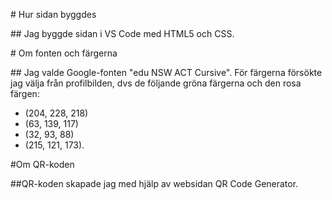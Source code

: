 \# Hur sidan byggdes 



\## Jag byggde sidan i VS Code med HTML5 och CSS. 



\# Om fonten och färgerna



\## Jag valde Google-fonten "edu NSW ACT Cursive". För färgerna försökte jag välja från profilbilden, dvs de följande gröna färgerna och den rosa färgen:

* (204, 228, 218)
* (63, 139, 117)
* (32, 93, 88) 
* (215, 121, 173). 



\#Om QR-koden



\##QR-koden skapade jag med hjälp av websidan QR Code Generator.

